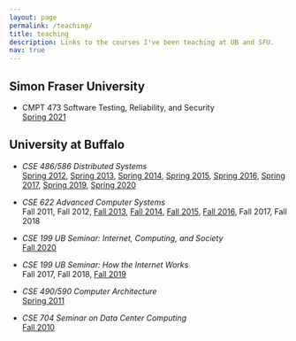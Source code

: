 ```yaml
---
layout: page
permalink: /teaching/
title: teaching
description: Links to the courses I've been teaching at UB and SFU.
nav: true
---
```


<div class="teaching">

<h2>Simon Fraser University</h2>

<section markdown="1">

* CMPT 473 Software Testing, Reliability, and Security  
  [Spring 2021](https://canvas.sfu.ca/courses/60354)

</section>

<h2>University at Buffalo</h2>

<section markdown="1">

* _CSE 486/586 Distributed Systems_  
  [Spring 2012](http://www.cse.buffalo.edu/~stevko/courses/cse486/spring12/), [Spring
2013](http://www.cse.buffalo.edu/~stevko/courses/cse486/spring13/), [Spring
2014](http://www.cse.buffalo.edu/~stevko/courses/cse486/spring14/), [Spring
2015](http://www.cse.buffalo.edu/~stevko/courses/cse486/spring15/), [Spring
2016](http://www.cse.buffalo.edu/~stevko/courses/cse486/spring16/), [Spring
2017](http://www.cse.buffalo.edu/~stevko/courses/cse486/spring17/), [Spring
2019](http://www.cse.buffalo.edu/~stevko/courses/cse486/spring19/), [Spring
2020](http://www.cse.buffalo.edu/~stevko/courses/cse486/spring20/)
  
* _CSE 622 Advanced Computer Systems_  
  Fall 2011, Fall 2012, [Fall 2013](https://piazza.com/buffalo/fall2013/cse622/home), [Fall
2014](https://piazza.com/buffalo/fall2014/cse622/home), [Fall
2015](https://piazza.com/buffalo/fall2015/cse622/home), [Fall
2016](https://piazza.com/buffalo/fall2016/cse622/home), Fall 2017, Fall 2018
  
* _CSE 199 UB Seminar: Internet, Computing, and Society_  
  [Fall 2020](https://ublearns.blackboard.com/ultra/courses/_173524_1/cl/outline)

* _CSE 199 UB Seminar: How the Internet Works_  
  Fall 2017, Fall 2018, [Fall 2019](http://www.cse.buffalo.edu/cse199)
  
* _CSE 490/590 Computer Architecture_  
  [Spring 2011](http://www.cse.buffalo.edu/~stevko/courses/cse490/spring11)
  
* _CSE 704 Seminar on Data Center Computing_  
  [Fall 2010](http://www.cse.buffalo.edu/~stevko/courses/cse704/fall10)

</section>

</div>
